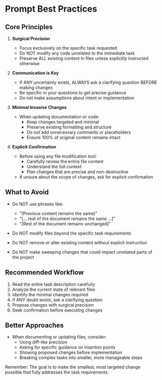 # Prompt Best Practices

## Core Principles

1. **Surgical Precision**
   - Focus exclusively on the specific task requested
   - Do NOT modify any code unrelated to the immediate task
   - Preserve ALL existing content in files unless explicitly instructed otherwise

2. **Communication is Key**
   - If ANY uncertainty exists, ALWAYS ask a clarifying question BEFORE making changes
   - Be specific in your questions to get precise guidance
   - Do not make assumptions about intent or implementation

3. **Minimal Invasive Changes**
   - When updating documentation or code:
     * Keep changes targeted and minimal
     * Preserve existing formatting and structure
     * Do not add unnecessary comments or placeholders
     * Ensure 100% of original content remains intact

4. **Explicit Confirmation**
   - Before using any file modification tool:
     * Carefully review the entire file content
     * Understand the full context
     * Plan changes that are precise and non-destructive
   - If unsure about the scope of changes, ask for explicit confirmation

## What to Avoid

- Do NOT use phrases like:
  * "(Previous content remains the same)"
  * "[... rest of the document remains the same ...]"
  * "[Rest of the document remains unchanged]"

- Do NOT modify files beyond the specific task requirements
- Do NOT remove or alter existing content without explicit instruction
- Do NOT make sweeping changes that could impact unrelated parts of the project

## Recommended Workflow

1. Read the entire task description carefully
2. Analyze the current state of relevant files
3. Identify the minimal changes required
4. If ANY doubt exists, ask a clarifying question
5. Propose changes with surgical precision
6. Seek confirmation before executing changes

## Better Approaches

- When documenting or updating files, consider:
  * Using diff-like precision
  * Asking for specific guidance on insertion points
  * Showing proposed changes before implementation
  * Breaking complex tasks into smaller, more manageable steps

Remember: The goal is to make the smallest, most targeted change possible that fully addresses the task requirements.
